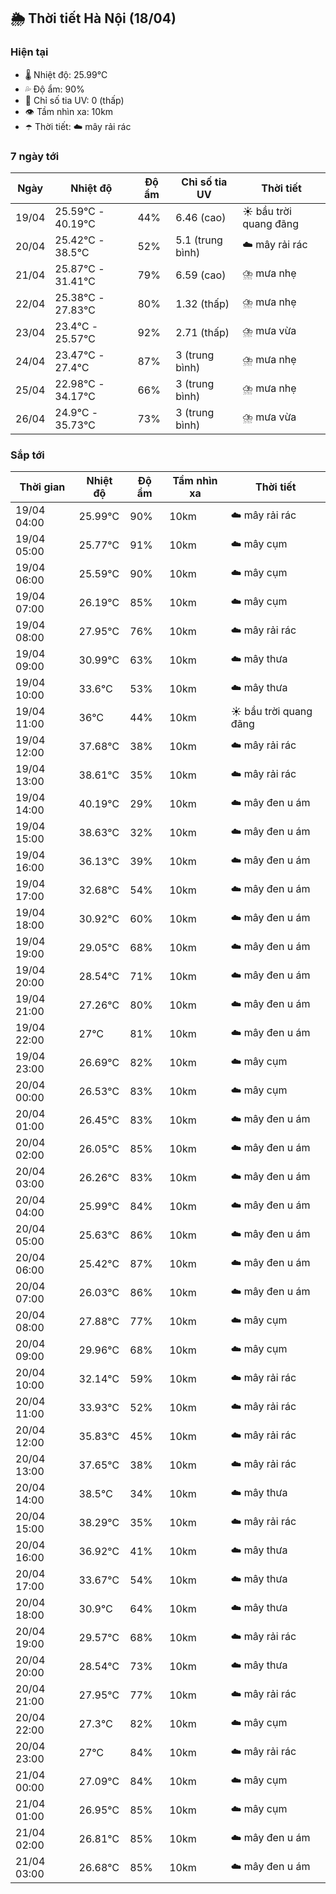 ## 🌦️ Thời tiết Hà Nội (18/04)

### Hiện tại

- 🌡️ Nhiệt độ: 25.99℃
- 💦 Độ ẩm: 90%
- 🌟 Chỉ số tia UV: 0 (thấp)
- 👁️ Tầm nhìn xa: 10km
- ☂️ Thời tiết: ☁️ mây rải rác

### 7 ngày tới

| Ngày | Nhiệt độ | Độ ẩm | Chỉ số tia UV | Thời tiết |
| --- | --- | --- | --- | --- |
| 19/04 | 25.59℃ - 40.19℃ | 44% | 6.46 (cao) | ☀️ bầu trời quang đãng |
| 20/04 | 25.42℃ - 38.5℃ | 52% | 5.1 (trung bình) | ☁️ mây rải rác |
| 21/04 | 25.87℃ - 31.41℃ | 79% | 6.59 (cao) | ⛈️ mưa nhẹ |
| 22/04 | 25.38℃ - 27.83℃ | 80% | 1.32 (thấp) | ⛈️ mưa nhẹ |
| 23/04 | 23.4℃ - 25.57℃ | 92% | 2.71 (thấp) | ⛈️ mưa vừa |
| 24/04 | 23.47℃ - 27.4℃ | 87% | 3 (trung bình) | ⛈️ mưa nhẹ |
| 25/04 | 22.98℃ - 34.17℃ | 66% | 3 (trung bình) | ⛈️ mưa nhẹ |
| 26/04 | 24.9℃ - 35.73℃ | 73% | 3 (trung bình) | ⛈️ mưa vừa |

### Sắp tới

| Thời gian | Nhiệt độ | Độ ẩm | Tầm nhìn xa | Thời tiết |
| --- | --- | --- | --- | --- |
| 19/04 04:00 | 25.99℃ | 90% | 10km | ☁️ mây rải rác |
| 19/04 05:00 | 25.77℃ | 91% | 10km | ☁️ mây cụm |
| 19/04 06:00 | 25.59℃ | 90% | 10km | ☁️ mây cụm |
| 19/04 07:00 | 26.19℃ | 85% | 10km | ☁️ mây cụm |
| 19/04 08:00 | 27.95℃ | 76% | 10km | ☁️ mây rải rác |
| 19/04 09:00 | 30.99℃ | 63% | 10km | ☁️ mây thưa |
| 19/04 10:00 | 33.6℃ | 53% | 10km | ☁️ mây thưa |
| 19/04 11:00 | 36℃ | 44% | 10km | ☀️ bầu trời quang đãng |
| 19/04 12:00 | 37.68℃ | 38% | 10km | ☁️ mây rải rác |
| 19/04 13:00 | 38.61℃ | 35% | 10km | ☁️ mây rải rác |
| 19/04 14:00 | 40.19℃ | 29% | 10km | ☁️ mây đen u ám |
| 19/04 15:00 | 38.63℃ | 32% | 10km | ☁️ mây đen u ám |
| 19/04 16:00 | 36.13℃ | 39% | 10km | ☁️ mây đen u ám |
| 19/04 17:00 | 32.68℃ | 54% | 10km | ☁️ mây đen u ám |
| 19/04 18:00 | 30.92℃ | 60% | 10km | ☁️ mây đen u ám |
| 19/04 19:00 | 29.05℃ | 68% | 10km | ☁️ mây đen u ám |
| 19/04 20:00 | 28.54℃ | 71% | 10km | ☁️ mây đen u ám |
| 19/04 21:00 | 27.26℃ | 80% | 10km | ☁️ mây đen u ám |
| 19/04 22:00 | 27℃ | 81% | 10km | ☁️ mây đen u ám |
| 19/04 23:00 | 26.69℃ | 82% | 10km | ☁️ mây cụm |
| 20/04 00:00 | 26.53℃ | 83% | 10km | ☁️ mây cụm |
| 20/04 01:00 | 26.45℃ | 83% | 10km | ☁️ mây đen u ám |
| 20/04 02:00 | 26.05℃ | 85% | 10km | ☁️ mây đen u ám |
| 20/04 03:00 | 26.26℃ | 83% | 10km | ☁️ mây đen u ám |
| 20/04 04:00 | 25.99℃ | 84% | 10km | ☁️ mây đen u ám |
| 20/04 05:00 | 25.63℃ | 86% | 10km | ☁️ mây đen u ám |
| 20/04 06:00 | 25.42℃ | 87% | 10km | ☁️ mây đen u ám |
| 20/04 07:00 | 26.03℃ | 86% | 10km | ☁️ mây đen u ám |
| 20/04 08:00 | 27.88℃ | 77% | 10km | ☁️ mây cụm |
| 20/04 09:00 | 29.96℃ | 68% | 10km | ☁️ mây cụm |
| 20/04 10:00 | 32.14℃ | 59% | 10km | ☁️ mây rải rác |
| 20/04 11:00 | 33.93℃ | 52% | 10km | ☁️ mây rải rác |
| 20/04 12:00 | 35.83℃ | 45% | 10km | ☁️ mây rải rác |
| 20/04 13:00 | 37.65℃ | 38% | 10km | ☁️ mây rải rác |
| 20/04 14:00 | 38.5℃ | 34% | 10km | ☁️ mây thưa |
| 20/04 15:00 | 38.29℃ | 35% | 10km | ☁️ mây rải rác |
| 20/04 16:00 | 36.92℃ | 41% | 10km | ☁️ mây thưa |
| 20/04 17:00 | 33.67℃ | 54% | 10km | ☁️ mây thưa |
| 20/04 18:00 | 30.9℃ | 64% | 10km | ☁️ mây thưa |
| 20/04 19:00 | 29.57℃ | 68% | 10km | ☁️ mây rải rác |
| 20/04 20:00 | 28.54℃ | 73% | 10km | ☁️ mây thưa |
| 20/04 21:00 | 27.95℃ | 77% | 10km | ☁️ mây rải rác |
| 20/04 22:00 | 27.3℃ | 82% | 10km | ☁️ mây cụm |
| 20/04 23:00 | 27℃ | 84% | 10km | ☁️ mây rải rác |
| 21/04 00:00 | 27.09℃ | 84% | 10km | ☁️ mây cụm |
| 21/04 01:00 | 26.95℃ | 85% | 10km | ☁️ mây cụm |
| 21/04 02:00 | 26.81℃ | 85% | 10km | ☁️ mây đen u ám |
| 21/04 03:00 | 26.68℃ | 85% | 10km | ☁️ mây đen u ám |
